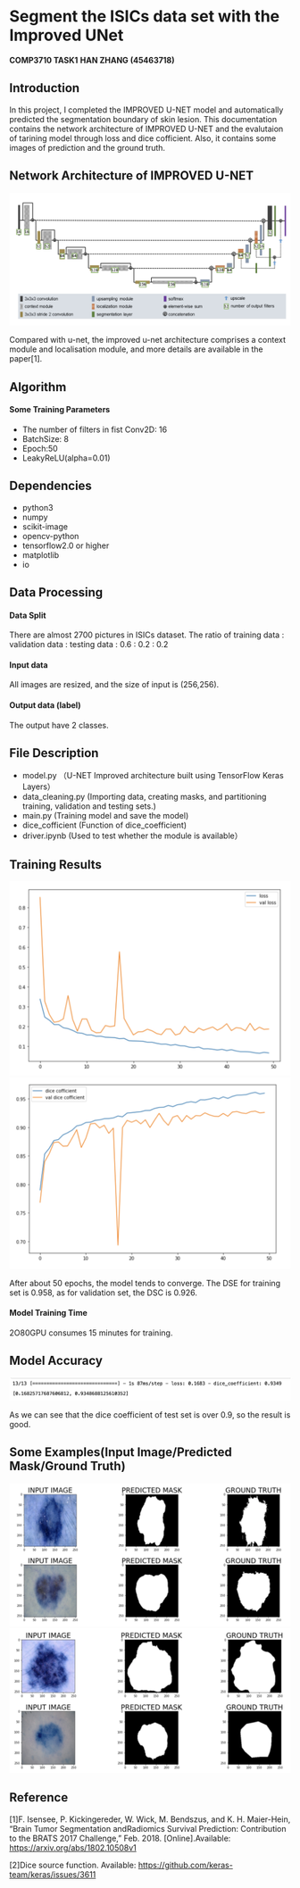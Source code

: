 # Segment the ISICs data set with the Improved UNet

**COMP3710 TASK1**
**HAN ZHANG (45463718)**

## Introduction

In this project, I completed the IMPROVED U-NET model and automatically predicted the segmentation boundary of skin lesion. This documentation contains the network architecture of IMPROVED U-NET and the evalutaion of tarining model through loss and dice cofficient. Also, it contains some images of prediction and the ground truth.

## Network Architecture of IMPROVED U-NET

![plots](images/improved_u_net_ac.png)

Compared with u-net, the improved u-net architecture comprises a context module and localisation module, and more details are available in the paper[1].

## Algorithm

#### Some Training Parameters

* The number of filters in fist Conv2D: 16
* BatchSize: 8
* Epoch:50
* LeakyReLU(alpha=0.01)

## Dependencies

* python3
* numpy
* scikit-image
* opencv-python
* tensorflow2.0 or higher
* matplotlib
* io

## Data Processing


#### Data Split
There are almost 2700 pictures in ISICs dataset.
The ratio of training data : validation data : testing data : 0.6 : 0.2 : 0.2 

#### Input data
All images are resized, and the size of input is (256,256). 

#### Output data (label)
The output have 2 classes.

## File Description

* model.py （U-NET Improved architecture built using TensorFlow Keras Layers）
* data_cleaning.py (Importing data, creating masks, and partitioning training, validation and testing sets.)
* main.py (Training model and save the model)
* dice_cofficient (Function of dice_coefficient)
* driver.ipynb (Used to test whether the module is available）

## Training Results

![plots](images/loss.png)
![plots](images/dice_cofficient.png)

After about 50 epochs, the model tends to converge. The DSE for training set is 0.958, as for validation set, the DSC is 0.926.

#### Model Training Time

2O80GPU consumes 15 minutes for training.

## Model Accuracy

![plots](images/test_cofficient.png)

As we can see that the dice coefficient of test set is over 0.9, so the result is good.


## Some Examples(Input Image/Predicted Mask/Ground Truth)

![plots](images/example1.png)
![plots](images/example2.png)

## Reference

[1]F. Isensee, P. Kickingereder, W. Wick, M. Bendszus, and K. H. Maier-Hein, “Brain Tumor Segmentation andRadiomics Survival Prediction: Contribution to the BRATS 2017 Challenge,” Feb. 2018. [Online].Available: https://arxiv.org/abs/1802.10508v1

[2]Dice source function. Available: https://github.com/keras-team/keras/issues/3611








